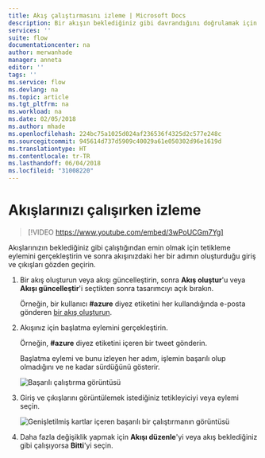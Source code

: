 ```yaml
---
title: Akış çalıştırmasını izleme | Microsoft Docs
description: Bir akışın beklediğiniz gibi davrandığını doğrulamak için her bir adıma ilişkin giriş ve çıkışları görüntüleyin.
services: ''
suite: flow
documentationcenter: na
author: merwanhade
manager: anneta
editor: ''
tags: ''
ms.service: flow
ms.devlang: na
ms.topic: article
ms.tgt_pltfrm: na
ms.workload: na
ms.date: 02/05/2018
ms.author: mhade
ms.openlocfilehash: 224bc75a1025d024af236536f4325d2c577e248c
ms.sourcegitcommit: 945614d737d5909c40029a61e050302d96e1619d
ms.translationtype: HT
ms.contentlocale: tr-TR
ms.lasthandoff: 06/04/2018
ms.locfileid: "31008220"
---
```

# <a name="watch-your-flows-in-action"></a>Akışlarınızı çalışırken izleme

>[!VIDEO https://www.youtube.com/embed/3wPoUCGm7Yg]

Akışlarınızın beklediğiniz gibi çalıştığından emin olmak için tetikleme eylemini gerçekleştirin ve sonra akışınızdaki her bir adımın oluşturduğu giriş ve çıkışları gözden geçirin.

1. Bir akış oluşturun veya akışı güncelleştirin, sonra **Akış oluştur**'u veya **Akışı güncelleştir**'i seçtikten sonra tasarımcıyı açık bırakın.

     Örneğin, bir kullanıcı **#azure** diyez etiketini her kullandığında e-posta gönderen [bir akış oluşturun](get-started-logic-flow.md).
1. Akışınız için başlatma eylemini gerçekleştirin.

    Örneğin, **#azure** diyez etiketini içeren bir tweet gönderin.

    Başlatma eylemi ve bunu izleyen her adım, işlemin başarılı olup olmadığını ve ne kadar sürdüğünü gösterir.

    ![Başarılı çalıştırma görüntüsü](./media/see-a-flow-run/successful-flow-run.png)
1. Giriş ve çıkışlarını görüntülemek istediğiniz tetikleyiciyi veya eylemi seçin.

    ![Genişletilmiş kartlar içeren başarılı bir çalıştırmanın görüntüsü](./media/see-a-flow-run/successful-flow-expanded-cards.png)
1. Daha fazla değişiklik yapmak için **Akışı düzenle**'yi veya akış beklediğiniz gibi çalışıyorsa **Bitti**'yi seçin.
